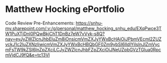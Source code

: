 # Matthew Hocking ePortfolio

Code Review Pre-Enhancements:
https://snhu-my.sharepoint.com/:v:/g/personal/matthew_hocking_snhu_edu/EXqPwce3TW1PuXTjDnI0PQwBkjChT1DnBz7eW7vVyk-s8Q?nav=eyJyZWZlcnJhbEluZm8iOnsicmVmZXJyYWxBcHAiOiJPbmVEcml2ZUZvckJ1c2luZXNzIiwicmVmZXJyYWxBcHBQbGF0Zm9ybSI6IldlYiIsInJlZmVycmFsTW9kZSI6InZpZXciLCJyZWZlcnJhbFZpZXciOiJNeUZpbGVzTGlua0RpcmVjdCJ9fQ&e=tc13Vl
